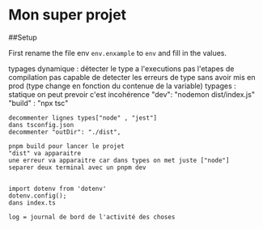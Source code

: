 # Mon super projet
##Setup

First rename the file env `env.enxample` to `env` and fill in the values.

typages dynamique : détecter le type a l'executions pas l'etapes de compilation pas capable de detecter les erreurs de type sans avoir mis en prod (type change en fonction du contenue de la variable)
typages : statique on peut prevoir c'est incohérence
"dev": "nodemon dist/index.js"
    "build" : "npx tsc"

    decommenter lignes types["node" , "jest"]
    dans tsconfig.json
    decommenter "outDir": "./dist",

    pnpm build pour lancer le projet
    "dist" va apparaitre
    une erreur va apparaitre car dans types on met juste ["node"]
    separer deux terminal avec un pnpm dev


    import dotenv from 'dotenv'
    dotenv.config();
    dans index.ts

    log = journal de bord de l'activité des choses